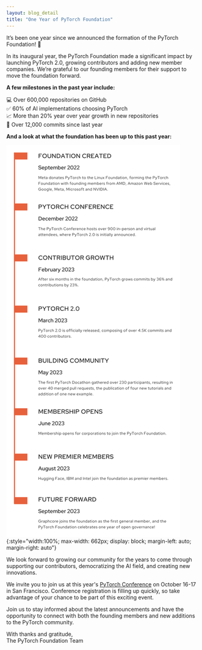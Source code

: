 ```yaml
---
layout: blog_detail
title: "One Year of PyTorch Foundation"
---
```


It’s been one year since we announced the formation of the PyTorch Foundation! 🎉 

In its inaugural year, the PyTorch Foundation made a significant impact by launching PyTorch 2.0, growing contributors and adding new member companies. We’re grateful to our founding members for their support to move the foundation forward.

**A few milestones in the past year include:**

💻 Over 600,000 repositories on GitHub  
✅ 60% of AI implementations choosing PyTorch  
📈 More than 20% year over year growth in new repositories  
🤝 Over 12,000 commits since last year

**And a look at what the foundation has been up to this past year:**

![PyTorch project timeline](/assets/images/pytorch-timeline.svg){:style="width:100%; max-width: 662px; display: block; margin-left: auto; margin-right: auto"}

We look forward to growing our community for the years to come through supporting our contributors, democratizing the AI field, and creating new innovations. 

We invite you to join us at this year's [PyTorch Conference](https://events.linuxfoundation.org/pytorch-conference/) on October 16-17 in San Francisco. Conference registration is filling up quickly, so take advantage of your chance to be part of this exciting event. 

Join us to stay informed about the latest announcements and have the opportunity to connect with both the founding members and new additions to the PyTorch community.

With thanks and gratitude,  
The PyTorch Foundation Team